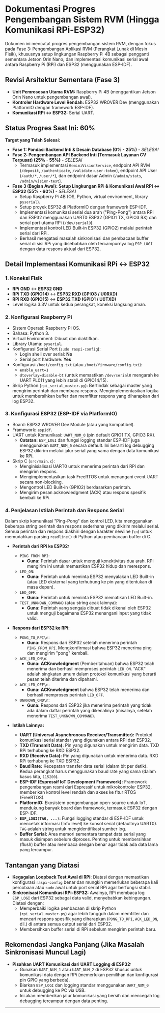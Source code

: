 # Dokumentasi Progres Pengembangan Sistem RVM (Hingga Komunikasi RPi-ESP32)

Dokumen ini mencatat progres pengembangan sistem RVM, dengan fokus pada Fase 3: Pengembangan Aplikasi RVM (Perangkat Lunak di Mesin Fisik), khususnya setup lingkungan Raspberry Pi 4B sebagai pengganti sementara Jetson Orin Nano, dan implementasi komunikasi serial awal antara Raspberry Pi (RPi) dan ESP32 (menggunakan ESP-IDF).

## Revisi Arsitektur Sementara (Fase 3)

*   **Unit Pemrosesan Utama RVM:** Raspberry Pi 4B (menggantikan Jetson Orin Nano untuk pengembangan awal).
*   **Kontroler Hardware Level Rendah:** ESP32 WROVER Dev (menggunakan PlatformIO dengan framework ESP-IDF).
*   **Komunikasi RPi <-> ESP32:** Serial UART.

## Status Progres Saat Ini: 60%

**Target yang Telah Selesai:**

*   **Fase 1: Pondasi Backend Inti & Desain Database (0% - 25%)** - *SELESAI*
*   **Fase 2: Pengembangan API Backend Inti (Termasuk Layanan CV Terpusat) (25% - 55%)** - *SELESAI*
    *   Termasuk implementasi `GeminiVisionService`, endpoint API RVM (`/deposit`, `/authenticate`, `/validate-user-token`), endpoint API User (`/auth/*`, `/user/*`), dan endpoint dasar Admin (`/admin/stats`, `/admin/vision-test`).
*   **Fase 3 (Bagian Awal): Setup Lingkungan RPi & Komunikasi Awal RPi <-> ESP32 (55% - 60%)** - *SELESAI*
    *   Setup Raspberry Pi 4B (OS, Python, virtual environment, library `pyserial`).
    *   Setup proyek ESP32 di PlatformIO dengan framework ESP-IDF.
    *   Implementasi komunikasi serial dua arah ("Ping-Pong") antara RPi dan ESP32 menggunakan UART0 ESP32 (GPIO1 TX, GPIO3 RX) dan serial port utama RPi (`/dev/serial0`).
    *   Implementasi kontrol LED Built-in ESP32 (GPIO2) melalui perintah serial dari RPi.
    *   Berhasil mengatasi masalah sinkronisasi dan pembacaan buffer serial di sisi RPi yang disebabkan oleh tercampurnya log `ESP_LOGI` dengan data respons aktual dari ESP32.

## Detail Implementasi Komunikasi RPi <-> ESP32

### 1. Koneksi Fisik

*   **RPi GND** <-> **ESP32 GND**
*   **RPi TXD (GPIO14)** <-> **ESP32 RXD (GPIO3 / U0RXD)**
*   **RPi RXD (GPIO15)** <-> **ESP32 TXD (GPIO1 / U0TXD)**
*   Level logika 3.3V untuk kedua perangkat, koneksi langsung aman.

### 2. Konfigurasi Raspberry Pi

*   Sistem Operasi: Raspberry Pi OS.
*   Bahasa: Python 3.
*   Virtual Environment: Dibuat dan diaktifkan.
*   Library Utama: `pyserial`.
*   Konfigurasi Serial Port (`sudo raspi-config`):
    *   Login shell over serial: **No**
    *   Serial port hardware: **Yes**
*   Konfigurasi `/boot/config.txt` (atau `/boot/firmware/config.txt`):
    *   `enable_uart=1`
    *   `dtoverlay=disable-bt` (untuk memastikan `/dev/serial0` mengarah ke UART PL011 yang lebih stabil di GPIO14/15).
*   Skrip Python (`rpi_serial_master.py`): Bertindak sebagai master yang mengirim perintah dan membaca respons. Mengimplementasikan logika untuk membersihkan buffer dan memfilter respons yang diharapkan dari log ESP32.

### 3. Konfigurasi ESP32 (ESP-IDF via PlatformIO)

*   Board: ESP32 WROVER Dev Module (atau yang kompatibel).
*   Framework: `espidf`.
*   UART untuk Komunikasi: `UART_NUM_0` (pin default GPIO1 TX, GPIO3 RX).
    *   **Catatan:** `ESP_LOGI` dan fungsi logging standar ESP-IDF juga menggunakan `UART_NUM_0` secara default. Ini berarti log debugging ESP32 dikirim melalui jalur serial yang sama dengan data komunikasi ke RPi.
*   Skrip C (`src/main.c`):
    *   Menginisialisasi UART0 untuk menerima perintah dari RPi dan mengirim respons.
    *   Mengimplementasikan task FreeRTOS untuk menangani event UART secara non-blocking.
    *   Mengontrol LED Built-in (GPIO2) berdasarkan perintah.
    *   Mengirim pesan acknowledgment (ACK) atau respons spesifik kembali ke RPi.

### 4. Penjelasan Istilah Perintah dan Respons Serial

Dalam skrip komunikasi "Ping-Pong" dan kontrol LED, kita menggunakan beberapa string perintah dan respons sederhana yang dikirim melalui serial. Semua perintah dan respons diakhiri dengan karakter newline (`\n`) untuk memudahkan parsing `readline()` di Python atau pembacaan buffer di C.

*   **Perintah dari RPi ke ESP32:**
    *   `PING_FROM_RPI`:
        *   **Guna:** Perintah dasar untuk menguji konektivitas dua arah. RPi mengirim ini untuk memastikan ESP32 hidup dan merespons.
    *   `LED_ON`:
        *   **Guna:** Perintah untuk meminta ESP32 menyalakan LED Built-in (atau LED eksternal yang terhubung ke pin yang ditentukan di masa depan).
    *   `LED_OFF`:
        *   **Guna:** Perintah untuk meminta ESP32 mematikan LED Built-in.
    *   `TEST_UNKNOWN_COMMAND` (atau string acak lainnya):
        *   **Guna:** Perintah yang sengaja dibuat tidak dikenal oleh ESP32 untuk menguji bagaimana ESP32 menangani input yang tidak valid.

*   **Respons dari ESP32 ke RPi:**
    *   `PONG_TO_RPI\n`:
        *   **Guna:** Respons dari ESP32 setelah menerima perintah `PING_FROM_RPI`. Mengkonfirmasi bahwa ESP32 menerima ping dan mengirim "pong" kembali.
    *   `ACK_LED_ON\n`:
        *   **Guna:** **ACKnowledgment** (Pemberitahuan) bahwa ESP32 telah menerima dan berhasil memproses perintah `LED_ON`. "ACK" adalah singkatan umum dalam protokol komunikasi yang berarti pesan telah diterima dan dipahami.
    *   `ACK_LED_OFF\n`:
        *   **Guna:** **ACKnowledgment** bahwa ESP32 telah menerima dan berhasil memproses perintah `LED_OFF`.
    *   `UNKNOWN_CMD\n`:
        *   **Guna:** Respons dari ESP32 jika menerima perintah yang tidak ada dalam daftar perintah yang dikenalinya (misalnya, setelah menerima `TEST_UNKNOWN_COMMAND`).

*   **Istilah Lainnya:**
    *   **UART (Universal Asynchronous Receiver/Transmitter):** Protokol komunikasi serial standar yang digunakan antara RPi dan ESP32.
    *   **TXD (Transmit Data):** Pin yang digunakan untuk mengirim data. TXD RPi terhubung ke RXD ESP32.
    *   **RXD (Receive Data):** Pin yang digunakan untuk menerima data. RXD RPi terhubung ke TXD ESP32.
    *   **Baud Rate:** Kecepatan transfer data serial (dalam bit per detik). Kedua perangkat harus menggunakan baud rate yang sama (dalam kasus kita, `115200`).
    *   **ESP-IDF (Espressif IoT Development Framework):** Framework pengembangan resmi dari Espressif untuk mikrokontroler ESP32, memberikan kontrol level rendah dan akses ke fitur RTOS (FreeRTOS).
    *   **PlatformIO:** Ekosistem pengembangan open-source untuk IoT, mendukung banyak board dan framework, termasuk ESP32 dengan ESP-IDF.
    *   **`ESP_LOGI(TAG, ...)`:** Fungsi logging standar di ESP-IDF untuk mencetak informasi (Info level) ke konsol serial (defaultnya UART0). `TAG` adalah string untuk mengidentifikasi sumber log.
    *   **Buffer Serial:** Area memori sementara tempat data serial yang masuk disimpan sebelum diproses. Penting untuk membersihkan (flush) buffer atau membaca dengan benar agar tidak ada data lama yang tercampur.

## Tantangan yang Diatasi

*   **Kegagalan Loopback Test Awal di RPi:** Diatasi dengan memastikan konfigurasi `raspi-config` benar dan mungkin memerlukan beberapa kali percobaan atau `sudo` awal untuk port serial RPi agar berfungsi stabil.
*   **Sinkronisasi Komunikasi RPi-ESP32:** Awalnya, RPi membaca log `ESP_LOGI` dari ESP32 sebagai data valid, menyebabkan kebingungan. Diatasi dengan:
    *   Memperbaiki logika pembacaan di skrip Python (`rpi_serial_master.py`) agar lebih tangguh dalam memfilter dan mencari respons spesifik yang diharapkan (`PONG_TO_RPI`, `ACK_LED_ON`, dll.) di antara semua output serial dari ESP32.
    *   Membersihkan buffer serial di RPi sebelum mengirim perintah baru.

## Rekomendasi Jangka Panjang (Jika Masalah Sinkronisasi Muncul Lagi)

*   **Pisahkan UART Komunikasi dari UART Logging di ESP32:**
    *   Gunakan `UART_NUM_1` atau `UART_NUM_2` di ESP32 khusus untuk komunikasi data dengan RPi (memerlukan pemilihan dan konfigurasi pin GPIO yang berbeda).
    *   Biarkan `ESP_LOGI` dan logging standar menggunakan `UART_NUM_0` untuk debugging ke PC via USB.
    *   Ini akan memberikan jalur komunikasi yang bersih dan mencegah log debugging tercampur dengan data penting.

---
